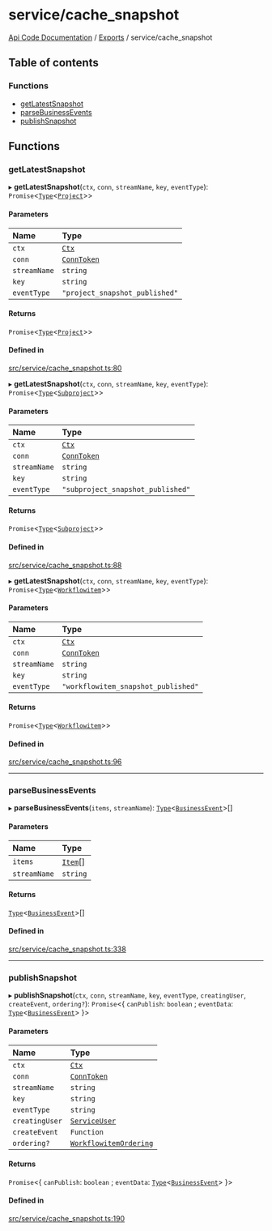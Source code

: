 # service/cache\_snapshot
 
[Api Code Documentation](../README.md) / [Exports](../modules.md) / service/cache\_snapshot

## Table of contents

### Functions

- [getLatestSnapshot](service_cache_snapshot.md#getlatestsnapshot)
- [parseBusinessEvents](service_cache_snapshot.md#parsebusinessevents)
- [publishSnapshot](service_cache_snapshot.md#publishsnapshot)

## Functions

### getLatestSnapshot

▸ **getLatestSnapshot**(`ctx`, `conn`, `streamName`, `key`, `eventType`): `Promise`\<[`Type`](result.md#type)\<[`Project`](../interfaces/service_domain_workflow_project.Project.md)\>\>

#### Parameters

| Name | Type |
| :------ | :------ |
| `ctx` | [`Ctx`](../interfaces/lib_ctx.Ctx.md) |
| `conn` | [`ConnToken`](service_conn.md#conntoken) |
| `streamName` | `string` |
| `key` | `string` |
| `eventType` | ``"project_snapshot_published"`` |

#### Returns

`Promise`\<[`Type`](result.md#type)\<[`Project`](../interfaces/service_domain_workflow_project.Project.md)\>\>

#### Defined in

[src/service/cache_snapshot.ts:80](https://github.com/openkfw/TruBudget/blob/e3c318d/api/src/service/cache_snapshot.ts#L80)

▸ **getLatestSnapshot**(`ctx`, `conn`, `streamName`, `key`, `eventType`): `Promise`\<[`Type`](result.md#type)\<[`Subproject`](../interfaces/service_domain_workflow_subproject.Subproject.md)\>\>

#### Parameters

| Name | Type |
| :------ | :------ |
| `ctx` | [`Ctx`](../interfaces/lib_ctx.Ctx.md) |
| `conn` | [`ConnToken`](service_conn.md#conntoken) |
| `streamName` | `string` |
| `key` | `string` |
| `eventType` | ``"subproject_snapshot_published"`` |

#### Returns

`Promise`\<[`Type`](result.md#type)\<[`Subproject`](../interfaces/service_domain_workflow_subproject.Subproject.md)\>\>

#### Defined in

[src/service/cache_snapshot.ts:88](https://github.com/openkfw/TruBudget/blob/e3c318d/api/src/service/cache_snapshot.ts#L88)

▸ **getLatestSnapshot**(`ctx`, `conn`, `streamName`, `key`, `eventType`): `Promise`\<[`Type`](result.md#type)\<[`Workflowitem`](../interfaces/service_domain_workflow_workflowitem.Workflowitem.md)\>\>

#### Parameters

| Name | Type |
| :------ | :------ |
| `ctx` | [`Ctx`](../interfaces/lib_ctx.Ctx.md) |
| `conn` | [`ConnToken`](service_conn.md#conntoken) |
| `streamName` | `string` |
| `key` | `string` |
| `eventType` | ``"workflowitem_snapshot_published"`` |

#### Returns

`Promise`\<[`Type`](result.md#type)\<[`Workflowitem`](../interfaces/service_domain_workflow_workflowitem.Workflowitem.md)\>\>

#### Defined in

[src/service/cache_snapshot.ts:96](https://github.com/openkfw/TruBudget/blob/e3c318d/api/src/service/cache_snapshot.ts#L96)

___

### parseBusinessEvents

▸ **parseBusinessEvents**(`items`, `streamName`): [`Type`](result.md#type)\<[`BusinessEvent`](service_domain_business_event.md#businessevent)\>[]

#### Parameters

| Name | Type |
| :------ | :------ |
| `items` | [`Item`](../interfaces/service_liststreamitems.Item.md)[] |
| `streamName` | `string` |

#### Returns

[`Type`](result.md#type)\<[`BusinessEvent`](service_domain_business_event.md#businessevent)\>[]

#### Defined in

[src/service/cache_snapshot.ts:338](https://github.com/openkfw/TruBudget/blob/e3c318d/api/src/service/cache_snapshot.ts#L338)

___

### publishSnapshot

▸ **publishSnapshot**(`ctx`, `conn`, `streamName`, `key`, `eventType`, `creatingUser`, `createEvent`, `ordering?`): `Promise`\<\{ `canPublish`: `boolean` ; `eventData`: [`Type`](result.md#type)\<[`BusinessEvent`](service_domain_business_event.md#businessevent)\>  }\>

#### Parameters

| Name | Type |
| :------ | :------ |
| `ctx` | [`Ctx`](../interfaces/lib_ctx.Ctx.md) |
| `conn` | [`ConnToken`](service_conn.md#conntoken) |
| `streamName` | `string` |
| `key` | `string` |
| `eventType` | `string` |
| `creatingUser` | [`ServiceUser`](../interfaces/service_domain_organization_service_user.ServiceUser.md) |
| `createEvent` | `Function` |
| `ordering?` | [`WorkflowitemOrdering`](service_domain_workflow_workflowitem_ordering.md#workflowitemordering) |

#### Returns

`Promise`\<\{ `canPublish`: `boolean` ; `eventData`: [`Type`](result.md#type)\<[`BusinessEvent`](service_domain_business_event.md#businessevent)\>  }\>

#### Defined in

[src/service/cache_snapshot.ts:190](https://github.com/openkfw/TruBudget/blob/e3c318d/api/src/service/cache_snapshot.ts#L190)
